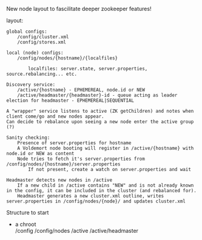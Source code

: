 
New node layout to fascilitate deeper zookeeper features!

layout:

	global configs:
		/config/cluster.xml
		/config/stores.xml

	local (node) configs:
		/config/nodes/{hostname}/{localfiles}

			localfiles: server.state, server.properties, source.rebalancing... etc.

	Discovery service:
		/active/{hostname} - EPHEMEREAL, node.id or NEW
		/active/headmaster/{headmaster}-id - queue acting as leader election for headmaster - EPHEMEREAL|SEQUENTIAL

	A "wrapper" service listens to active (ZK getChildren) and notes when client come/go and new nodes appear.
	Can decide to rebalance upon seeing a new node enter the active group (?)

	Sanity checking:
		Presence of server.properties for hostname
		A Voldemort node booting will register in /active/{hostname} with node.id or NEW as content
		Node tries to fetch it's server.properties from /config/nodes/{hostname}/server.properties
			If not present, create a watch on server.properties and wait

	Headmaster detects new nodes in /active
		If a new child in /active contains "NEW" and is not already known in the config, it can be included in the cluster (and rebalanced for).
		Headmaster generates a new cluster.xml outline, writes server.properties in /config/nodes/{node}/ and updates cluster.xml

Structure to start
- a chroot	
	/config
	/config/nodes
	/active
	/active/headmaster

